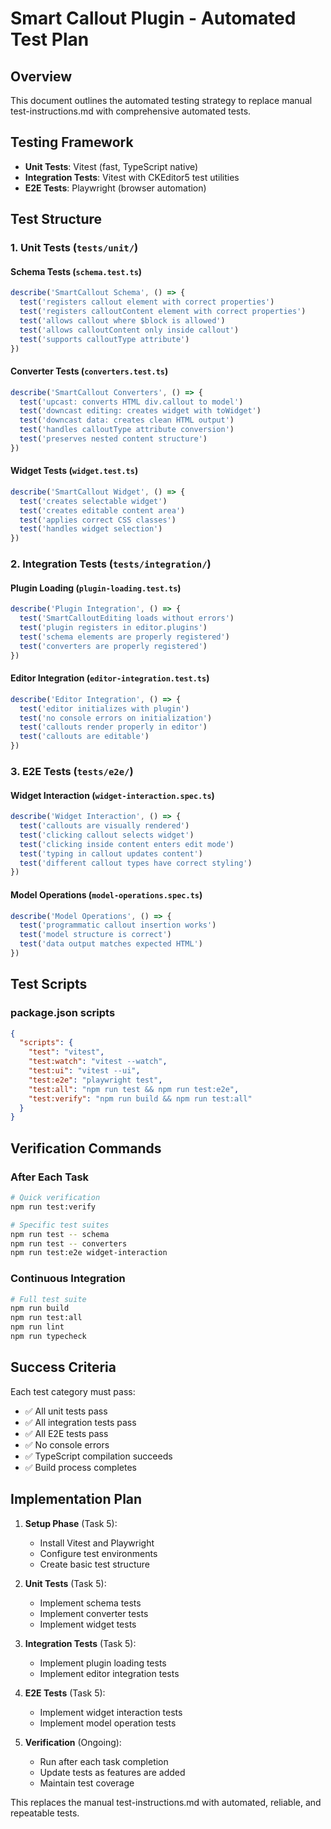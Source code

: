 # Smart Callout Plugin - Automated Test Plan

## Overview
This document outlines the automated testing strategy to replace manual test-instructions.md with comprehensive automated tests.

## Testing Framework
- **Unit Tests**: Vitest (fast, TypeScript native)
- **Integration Tests**: Vitest with CKEditor5 test utilities
- **E2E Tests**: Playwright (browser automation)

## Test Structure

### 1. Unit Tests (`tests/unit/`)

#### Schema Tests (`schema.test.ts`)
```typescript
describe('SmartCallout Schema', () => {
  test('registers callout element with correct properties')
  test('registers calloutContent element with correct properties')
  test('allows callout where $block is allowed')
  test('allows calloutContent only inside callout')
  test('supports calloutType attribute')
})
```

#### Converter Tests (`converters.test.ts`)
```typescript
describe('SmartCallout Converters', () => {
  test('upcast: converts HTML div.callout to model')
  test('downcast editing: creates widget with toWidget')
  test('downcast data: creates clean HTML output')
  test('handles calloutType attribute conversion')
  test('preserves nested content structure')
})
```

#### Widget Tests (`widget.test.ts`)
```typescript
describe('SmartCallout Widget', () => {
  test('creates selectable widget')
  test('creates editable content area')
  test('applies correct CSS classes')
  test('handles widget selection')
})
```

### 2. Integration Tests (`tests/integration/`)

#### Plugin Loading (`plugin-loading.test.ts`)
```typescript
describe('Plugin Integration', () => {
  test('SmartCalloutEditing loads without errors')
  test('plugin registers in editor.plugins')
  test('schema elements are properly registered')
  test('converters are properly registered')
})
```

#### Editor Integration (`editor-integration.test.ts`)
```typescript
describe('Editor Integration', () => {
  test('editor initializes with plugin')
  test('no console errors on initialization')
  test('callouts render properly in editor')
  test('callouts are editable')
})
```

### 3. E2E Tests (`tests/e2e/`)

#### Widget Interaction (`widget-interaction.spec.ts`)
```typescript
describe('Widget Interaction', () => {
  test('callouts are visually rendered')
  test('clicking callout selects widget')
  test('clicking inside content enters edit mode')
  test('typing in callout updates content')
  test('different callout types have correct styling')
})
```

#### Model Operations (`model-operations.spec.ts`)
```typescript
describe('Model Operations', () => {
  test('programmatic callout insertion works')
  test('model structure is correct')
  test('data output matches expected HTML')
})
```

## Test Scripts

### package.json scripts
```json
{
  "scripts": {
    "test": "vitest",
    "test:watch": "vitest --watch",
    "test:ui": "vitest --ui",
    "test:e2e": "playwright test",
    "test:all": "npm run test && npm run test:e2e",
    "test:verify": "npm run build && npm run test:all"
  }
}
```

## Verification Commands

### After Each Task
```bash
# Quick verification
npm run test:verify

# Specific test suites
npm run test -- schema
npm run test -- converters
npm run test:e2e widget-interaction
```

### Continuous Integration
```bash
# Full test suite
npm run build
npm run test:all
npm run lint
npm run typecheck
```

## Success Criteria

Each test category must pass:
- ✅ All unit tests pass
- ✅ All integration tests pass  
- ✅ All E2E tests pass
- ✅ No console errors
- ✅ TypeScript compilation succeeds
- ✅ Build process completes

## Implementation Plan

1. **Setup Phase** (Task 5):
   - Install Vitest and Playwright
   - Configure test environments
   - Create basic test structure

2. **Unit Tests** (Task 5):
   - Implement schema tests
   - Implement converter tests
   - Implement widget tests

3. **Integration Tests** (Task 5):
   - Implement plugin loading tests
   - Implement editor integration tests

4. **E2E Tests** (Task 5):
   - Implement widget interaction tests
   - Implement model operation tests

5. **Verification** (Ongoing):
   - Run after each task completion
   - Update tests as features are added
   - Maintain test coverage

This replaces the manual test-instructions.md with automated, reliable, and repeatable tests.